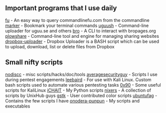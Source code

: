 ## Important programs that I use daily
[fu](https://github.com/samirahmed/fu) - An easy way to query commandlinefu.com from the commandline
[marker](https://github.com/pindexis/marker) - Bookmark your terminal commands
[uguush](https://github.com/jschx/uguush) - Command-line uploader for uguu.se and others
[bro](https://github.com/hubsmoke/bro) - A CLI to interact with bropages.org
[plowshare](https://github.com/mcrapet/plowshare) - Command-line tool and engine for managing sharing websites
[dropbox-uploader](https://github.com/andreafabrizi/Dropbox-Uploader) - Dropbox Uploader is a BASH script which can be used to upload, download, list or delete files from Dropbox

## Small nifty scripts
[nodiscc](https://github.com/nodiscc/scriptz) - misc scripts/hacks/doc/tools
[averagesecurityguy](https://github.com/averagesecurityguy/scripts) - Scripts I use during pentest engagements
[leebaird](https://github.com/leebaird/discover) - For use with Kali Linux. Custom bash scripts used to automate various pentesting tasks
[0x90](https://github.com/0x90/kali-scripts) - Some useful scripts for KaliLinux
[iCHAIT](ttps://github.com/iCHAIT/Python-Scripts) - My Python scripts
[nixers](https://github.com/nixers-projects/scripts) - A collection of scripts by UnixHub guys
[gstk](https://github.com/gstk/Color-Scripts) - User contributed color scripts
[ubuntufag](https://github.com/ubuntufag/scripts) - Contains the few scripts I have
[onodera-punpun](https://github.com/onodera-punpun/bin) - My scripts and executables
